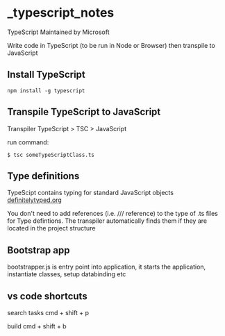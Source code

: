 # _typescript_notes

TypeScript Maintained by Microsoft

Write code in TypeScript (to be run in Node or Browser) then transpile to JavaScript

## Install TypeScript

```
npm install -g typescript
```

## Transpile TypeScript to JavaScript
Transpiler
TypeScript > TSC > JavaScript

run command:
```
$ tsc someTypeScriptClass.ts
```

## Type definitions
TypeScipt contains typing for standard JavaScript objects
[definitelytyped.org](http://definitelytyped.org/)

You don't need to add references (i.e. /// reference) to the type of .ts files for Type defintions.
The transpiler automatically finds them if they are located in the project structure

## Bootstrap app
bootstrapper.js
is entry point into application, it starts the application, instantiate classes, setup databinding etc

## vs code shortcuts

search tasks
cmd + shift + p

build
cmd + shift + b
